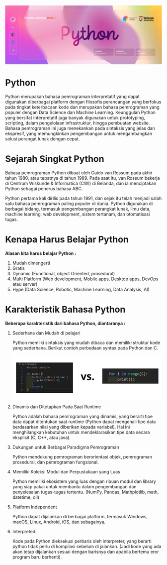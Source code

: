 ![Banner](<assets/Banner%20Github%20(Python).png> "Banner.png")

# Python

Python merupakan bahasa pemrograman interpretatif yang dapat digunakan diberbagai platform dengan filosofis perancangan yang berfokus
pada tingkat keterbacaan kode dan merupakan bahasa pemrograman yang populer dengan Data Science dan Machine Learning. Keunggulan Python
yang bersifat interpretatif juga banyak digunakan untuk prototyping, scripting, dalam pengelolaan infrastruktur, hingga pembuatan website.
Bahasa pemrograman ini juga menekankan pada sintaksis yang jelas dan ekspresif, yang memungkinkan pengembangan untuk mengambangkan solusi perangat lunak dengan cepat.

# Sejarah Singkat Python

Bahasa pemrograman Python dibuat oleh Guido van Rossum pada akhir tahun 1980, atau tepatnya di tahun 1989. Pada saat itu, van Rossum bekerja di Centrum Wiskunde & Informatica (CWI) di Belanda, dan ia menciptakan Python sebagai penerus bahasa ABC.

Python pertama kali dirilis pada tahun 1991, dan sejak itu telah menjadi salah satu bahasa pemrograman paling populer di dunia. Python digunakan di berbagai bidang, termasuk pengembangan perangkat lunak, ilmu data, machine learning, web development, sistem tertanam, dan otomatisasi tugas.

# Kenapa Harus Belajar Python

**Alasan kita harus belajar Python :**

1. Mudah dimengerti
2. Gratis
3. Dynamic (Functional, object Oriented, prosedural)
4. Multi Platform (Web development, Mobile apps, Desktop apps, DevOps atau server)
5. Hype (Data Science, Robotic, Machine Learning, Data Analysis, AI)

# Karakteristik Bahasa Python

**Beberapa karakteristik dari bahasa Python, diantaranya :**

1. Sederhana dan Mudah di pelajari

   Python memilki sintaksis yang mudah dibaca dan memiliki struktur kode yang sederhana. Berikut contoh perbedaan syntax pada Python dan C.

      <p align="center">
       <img src="/assets/15.png" width="720" align="center">
   </p>

2. Dinamis dan Ditetapkan Pada Saat Runtime

   Python adalah bahasa pemrograman yang dinamis, yang berarti tipe data dapat ditentukan saat runtime (Python dapat mengenali tipe data berdasarkan nilai yang diberikan kepada variabel). Hal ini menghilangkan kebutuhan untuk mendeklarasikan tipe data secara eksplisit (C, C++, atau java).

3. Dukungan untuk Berbagai Paradigma Pemrograman

   Python mendukung pemrograman berorientasi objek, pemrograman prosedural, dan pemrograman fungsional.

4. Memiliki Koleksi Modul dan Perpustakaan yang Luas

   Python memiliki ekosistem yang luas dengan ribuan modul dan library yang siap pakai untuk membantu dalam pengembangan dan penyelesaian tugas-tugas tertentu. (NumPy, Pandas, Mathplotlib, math, datetime, dll)

5. Platform Independent

   Python dapat dijalankan di berbagai platform, termasuk Windows, macOS, Linux, Android, iOS, dan sebagainya.

6. Interpreted

   Kode pada Python dieksekusi perbaris oleh interpreter, yang berarti python tidak perlu di kompilasi sebelum di jalankan. (Jadi kode yang ada akan tetap dijalankan sesuai dengan barisnya dan apabila bertemu eror program baru berhenti).
